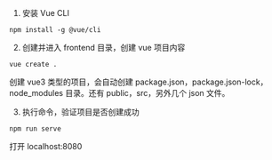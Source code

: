 1. 安装 Vue CLI

```
npm install -g @vue/cli
```

2. 创建并进入 frontend 目录，创建 vue 项目内容

```
vue create .
```

创建 vue3 类型的项目，会自动创建 package.json，package.json-lock， node_modules 目录。还有 public，src，另外几个 json 文件。

3. 执行命令，验证项目是否创建成功

```
npm run serve
```

打开 localhost:8080
